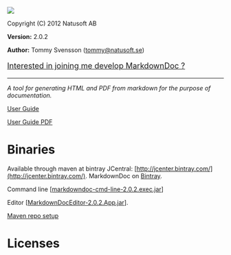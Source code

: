 ![](http://download.natusoft.se/Images/MarkdownDoc/MarkdownDoc.png)

Copyright (C) 2012 Natusoft AB

__Version:__ 2.0.2

__Author:__ Tommy Svensson (tommy@natusoft.se)

<font size="+1">

[Interested in joining me develop MarkdownDoc ?](https://github.com/tombensve/MarkdownDoc/issues/21)

</font>

----

_A tool for generating HTML and PDF from markdown for the purpose of documentation._

[User Guide](https://github.com/tombensve/MarkdownDoc/blob/master/Docs/MarkdownDoc-User-Guide.md)

[User Guide PDF](https://github.com/tombensve/MarkdownDoc/blob/master/Docs/MarkdownDoc-User-Guide.pdf)

# Binaries

Available through maven at bintray JCentral: [http://jcenter.bintray.com/](http://jcenter.bintray.com/).
MarkdownDoc on [Bintray](https://bintray.com/tommy/maven/MarkdownDoc/).

Command line \[[markdowndoc-cmd-line-2.0.2.exec.jar](http://dl.bintray.com/tommy/maven/se/natusoft/tools/doc/markdowndoc/markdowndoc-cmd-line/2.0.2/markdowndoc-cmd-line-2.0.2.exec.jar)\]


Editor \[[MarkdownDocEditor-2.0.2.App.jar](http://dl.bintray.com/tommy/maven/se/natusoft/tools/doc/markdowndoc/MarkdownDocEditor/2.0.2/MarkdownDocEditor-2.0.2.App.jar)\].

[Maven repo setup](https://github.com/tombensve/CommonStuff/blob/master/docs/MavenRepository.md)

# Licenses


